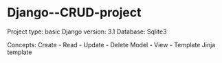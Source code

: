 # Django--CRUD-project

Project type: basic
Django version: 3.1
Database: Sqlite3

  Concepts:
           Create - Read - Update - Delete
           Model - View - Template
           Jinja template
